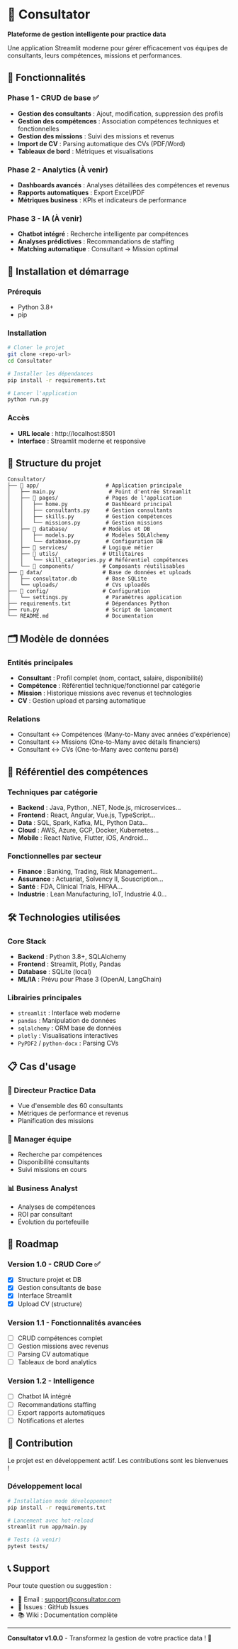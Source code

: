 # 👥 Consultator

**Plateforme de gestion intelligente pour practice data**

Une application Streamlit moderne pour gérer efficacement vos équipes de consultants, leurs compétences, missions et performances.

## 🎯 Fonctionnalités

### Phase 1 - CRUD de base ✅
- **Gestion des consultants** : Ajout, modification, suppression des profils
- **Gestion des compétences** : Association compétences techniques et fonctionnelles
- **Gestion des missions** : Suivi des missions et revenus
- **Import de CV** : Parsing automatique des CVs (PDF/Word)
- **Tableaux de bord** : Métriques et visualisations

### Phase 2 - Analytics (À venir)
- **Dashboards avancés** : Analyses détaillées des compétences et revenus
- **Rapports automatiques** : Export Excel/PDF
- **Métriques business** : KPIs et indicateurs de performance

### Phase 3 - IA (À venir)
- **Chatbot intégré** : Recherche intelligente par compétences
- **Analyses prédictives** : Recommandations de staffing
- **Matching automatique** : Consultant → Mission optimal

## 🚀 Installation et démarrage

### Prérequis
- Python 3.8+
- pip

### Installation
```bash
# Cloner le projet
git clone <repo-url>
cd Consultator

# Installer les dépendances
pip install -r requirements.txt

# Lancer l'application
python run.py
```

### Accès
- **URL locale** : http://localhost:8501
- **Interface** : Streamlit moderne et responsive

## 📁 Structure du projet

```
Consultator/
├── 📁 app/                     # Application principale
│   ├── main.py                 # Point d'entrée Streamlit
│   ├── 📁 pages/               # Pages de l'application
│   │   ├── home.py            # Dashboard principal
│   │   ├── consultants.py     # Gestion consultants
│   │   ├── skills.py          # Gestion compétences
│   │   └── missions.py        # Gestion missions
│   ├── 📁 database/           # Modèles et DB
│   │   ├── models.py          # Modèles SQLAlchemy
│   │   └── database.py        # Configuration DB
│   ├── 📁 services/           # Logique métier
│   ├── 📁 utils/              # Utilitaires
│   │   └── skill_categories.py # Référentiel compétences
│   └── 📁 components/         # Composants réutilisables
├── 📁 data/                   # Base de données et uploads
│   ├── consultator.db         # Base SQLite
│   └── uploads/               # CVs uploadés
├── 📁 config/                 # Configuration
│   └── settings.py            # Paramètres application
├── requirements.txt           # Dépendances Python
├── run.py                     # Script de lancement
└── README.md                  # Documentation
```

## 🗂️ Modèle de données

### Entités principales
- **Consultant** : Profil complet (nom, contact, salaire, disponibilité)
- **Compétence** : Référentiel technique/fonctionnel par catégorie
- **Mission** : Historique missions avec revenus et technologies
- **CV** : Gestion upload et parsing automatique

### Relations
- Consultant ↔ Compétences (Many-to-Many avec années d'expérience)
- Consultant ↔ Missions (One-to-Many avec détails financiers)
- Consultant ↔ CVs (One-to-Many avec contenu parsé)

## 🎯 Référentiel des compétences

### Techniques par catégorie
- **Backend** : Java, Python, .NET, Node.js, microservices...
- **Frontend** : React, Angular, Vue.js, TypeScript...
- **Data** : SQL, Spark, Kafka, ML, Python Data...
- **Cloud** : AWS, Azure, GCP, Docker, Kubernetes...
- **Mobile** : React Native, Flutter, iOS, Android...

### Fonctionnelles par secteur
- **Finance** : Banking, Trading, Risk Management...
- **Assurance** : Actuariat, Solvency II, Souscription...
- **Santé** : FDA, Clinical Trials, HIPAA...
- **Industrie** : Lean Manufacturing, IoT, Industrie 4.0...

## 🛠️ Technologies utilisées

### Core Stack
- **Backend** : Python 3.8+, SQLAlchemy
- **Frontend** : Streamlit, Plotly, Pandas
- **Database** : SQLite (local)
- **ML/IA** : Prévu pour Phase 3 (OpenAI, LangChain)

### Librairies principales
- `streamlit` : Interface web moderne
- `pandas` : Manipulation de données
- `sqlalchemy` : ORM base de données
- `plotly` : Visualisations interactives
- `PyPDF2` / `python-docx` : Parsing CVs

## 📋 Cas d'usage

### 🏢 Directeur Practice Data
- Vue d'ensemble des 60 consultants
- Métriques de performance et revenus
- Planification des missions

### 👥 Manager équipe
- Recherche par compétences
- Disponibilité consultants
- Suivi missions en cours

### 📊 Business Analyst
- Analyses de compétences
- ROI par consultant
- Évolution du portefeuille

## 🔮 Roadmap

### Version 1.0 - CRUD Core ✅
- [x] Structure projet et DB
- [x] Gestion consultants de base
- [x] Interface Streamlit
- [x] Upload CV (structure)

### Version 1.1 - Fonctionnalités avancées
- [ ] CRUD compétences complet
- [ ] Gestion missions avec revenus
- [ ] Parsing CV automatique
- [ ] Tableaux de bord analytics

### Version 1.2 - Intelligence
- [ ] Chatbot IA intégré
- [ ] Recommandations staffing
- [ ] Export rapports automatiques
- [ ] Notifications et alertes

## 🤝 Contribution

Le projet est en développement actif. Les contributions sont les bienvenues !

### Développement local
```bash
# Installation mode développement
pip install -r requirements.txt

# Lancement avec hot-reload
streamlit run app/main.py

# Tests (à venir)
pytest tests/
```

## 📞 Support

Pour toute question ou suggestion :
- 📧 Email : support@consultator.com
- 💬 Issues : GitHub Issues
- 📚 Wiki : Documentation complète

---

**Consultator v1.0.0** - Transformez la gestion de votre practice data ! 🚀

